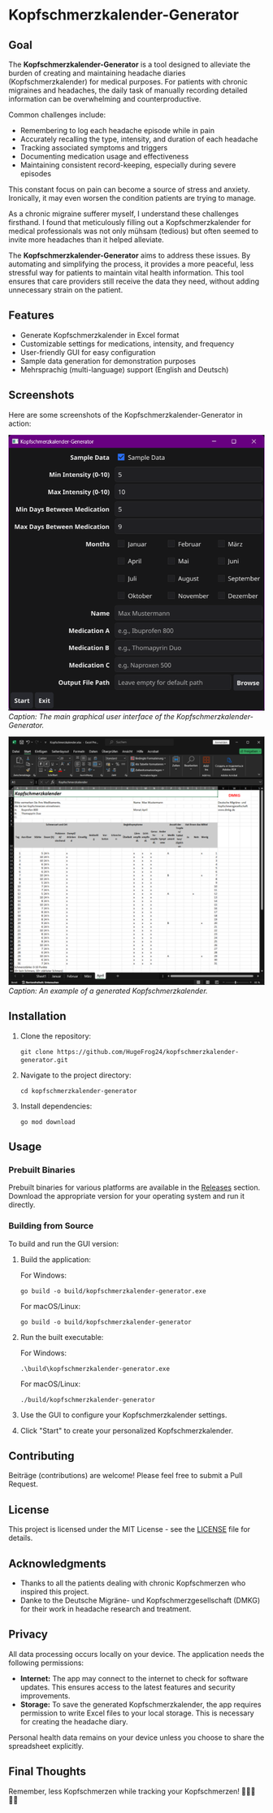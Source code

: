 # Kopfschmerzkalender-Generator

## Goal

The **Kopfschmerzkalender-Generator** is a tool designed to alleviate the burden of creating and maintaining headache diaries (Kopfschmerzkalender) for medical purposes. For patients with chronic migraines and headaches, the daily task of manually recording detailed information can be overwhelming and counterproductive.

Common challenges include:

- Remembering to log each headache episode while in pain
- Accurately recalling the type, intensity, and duration of each headache
- Tracking associated symptoms and triggers
- Documenting medication usage and effectiveness
- Maintaining consistent record-keeping, especially during severe episodes

This constant focus on pain can become a source of stress and anxiety. Ironically, it may even worsen the condition patients are trying to manage.

As a chronic migraine sufferer myself, I understand these challenges firsthand. I found that meticulously filling out a Kopfschmerzkalender for medical professionals was not only mühsam (tedious) but often seemed to invite more headaches than it helped alleviate. 

The **Kopfschmerzkalender-Generator** aims to address these issues. By automating and simplifying the process, it provides a more peaceful, less stressful way for patients to maintain vital health information. This tool ensures that care providers still receive the data they need, without adding unnecessary strain on the patient.

## Features

- Generate Kopfschmerzkalender in Excel format
- Customizable settings for medications, intensity, and frequency
- User-friendly GUI for easy configuration
- Sample data generation for demonstration purposes
- Mehrsprachig (multi-language) support (English and Deutsch)

## Screenshots

Here are some screenshots of the Kopfschmerzkalender-Generator in action:

![Main GUI](assets/screenshots/main_window.png)
*Caption: The main graphical user interface of the Kopfschmerzkalender-Generator.*

![Generated Calendar](assets/screenshots/excel_spreadsheet.png)
*Caption: An example of a generated Kopfschmerzkalender.*

## Installation

1. Clone the repository:
   ```
   git clone https://github.com/HugeFrog24/kopfschmerzkalender-generator.git
   ```
2. Navigate to the project directory:
   ```
   cd kopfschmerzkalender-generator
   ```
3. Install dependencies:
   ```
   go mod download
   ```

## Usage

### Prebuilt Binaries

Prebuilt binaries for various platforms are available in the [Releases](https://github.com/HugeFrog24/kopfschmerzkalender-generator/releases) section. Download the appropriate version for your operating system and run it directly.

### Building from Source

To build and run the GUI version:

1. Build the application:

   For Windows:
   ```
   go build -o build/kopfschmerzkalender-generator.exe
   ```

   For macOS/Linux:
   ```
   go build -o build/kopfschmerzkalender-generator
   ```
2. Run the built executable:

   For Windows:
   ```
   .\build\kopfschmerzkalender-generator.exe
   ```

   For macOS/Linux:
    ```
   ./build/kopfschmerzkalender-generator
   ```

3. Use the GUI to configure your Kopfschmerzkalender settings.
4. Click "Start" to create your personalized Kopfschmerzkalender.

## Contributing

Beiträge (contributions) are welcome! Please feel free to submit a Pull Request.

## License

This project is licensed under the MIT License - see the [LICENSE](LICENSE) file for details.

## Acknowledgments

- Thanks to all the patients dealing with chronic Kopfschmerzen who inspired this project.
- Danke to the Deutsche Migräne- und Kopfschmerzgesellschaft (DMKG) for their work in headache research and treatment.

## Privacy

All data processing occurs locally on your device. The application needs the following permissions:

- **Internet:** The app may connect to the internet to check for software updates. This ensures access to the latest features and security improvements.
- **Storage:** To save the generated Kopfschmerzkalender, the app requires permission to write Excel files to your local storage. This is necessary for creating the headache diary.

Personal health data remains on your device unless you choose to share the spreadsheet explicitly.

## Final Thoughts

Remember, less Kopfschmerzen while tracking your Kopfschmerzen! 🧠💆‍♀️💆‍♂️